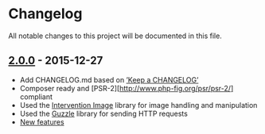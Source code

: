 # Changelog

All notable changes to this project will be documented in this file.

## [2.0.0] - 2015-12-27

- Add CHANGELOG.md based on [’Keep a CHANGELOG’](https://github.com/olivierlacan/keep-a-changelog)
- Composer ready and [PSR-2][http://www.php-fig.org/psr/psr-2/] compliant
- Used the [Intervention Image](http://image.intervention.io/) library for image handling and manipulation
- Used the [Guzzle](https://github.com/guzzle/guzzle) library for sending HTTP requests
- [New features](https://images.weserv.nl/#quick-reference)

[2.0.0]: https://github.com/andrieslouw/imagesweserv/releases/tag/0.1.0